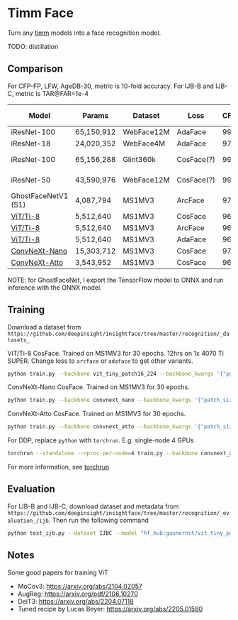 # Timm Face

Turn any [timm](https://github.com/huggingface/pytorch-image-models) models into a face recognition model.

TODO: distillation

## Comparison

For CFP-FP, LFW, AgeDB-30, metric is 10-fold accuracy. For IJB-B and IJB-C, metric is TAR@FAR=1e-4

Model       | Params     | Dataset    | Loss    | CFP-FP | LFW    | AgeDB-30 | IJB-B | IJB-C | Source
------------|------------|------------|---------|--------|--------|----------|-------|-------|-------
iResNet-100 | 65,150,912 | WebFace12M | AdaFace | 99.21% | 99.82% | 98.00%   | 96.15% | 97.27% | [mk-minchul/AdaFace](https://github.com/mk-minchul/AdaFace)
iResNet-18  | 24,020,352 | WebFace4M  | AdaFace | 97.09% | 99.52% | 96.27%   | 90.29% | 92.60% | [mk-minchul/AdaFace](https://github.com/mk-minchul/AdaFace)
iResNet-100 | 65,156,288 | Glint360k  | CosFace(?) | 99.16% | 99.83% | 98.45% | 95.78% | 97.04% | [deepinsight/insightface](https://github.com/deepinsight/insightface) (antelopev2)
iResNet-50  | 43,590,976 | WebFace12M | CosFace(?) | 99.24% | 99.80% | 98.07% | 95.35% | 96.83% | [deepinsight/insightface](https://github.com/deepinsight/insightface) (buffalo_l)
GhostFaceNetV1 (S1) | 4,087,794 | MS1MV3 | ArcFace | 97.01% | 99.52% | 97.12% | 92.48% | 94.46% | [HamadYA/GhostFaceNets](https://github.com/HamadYA/GhostFaceNets)
[ViT/Ti-8](https://huggingface.co/gaunernst/vit_tiny_patch8_112.cosface_ms1mv3) |  5,512,640 | MS1MV3 | CosFace | 96.44% | 99.77% | 97.23% | 92.69% | 94.49% | This repo
[ViT/Ti-8](https://huggingface.co/gaunernst/vit_tiny_patch8_112.arcface_ms1mv3) |  5,512,640 | MS1MV3 | ArcFace | 96.91% | 99.67% | 97.17% | 91.78% | 93.63% | This repo
[ViT/Ti-8](https://huggingface.co/gaunernst/vit_tiny_patch8_112.adaface_ms1mv3) |  5,512,640 | MS1MV3 | AdaFace | 96.19% | 99.75% | 97.00% | 91.95% | 93.81% | This repo
[ConvNeXt-Nano](https://huggingface.co/gaunernst/convnext_nano.cosface_ms1mv3)  | 15,303,712 | MS1MV3 | CosFace | 97.94% | 99.67% | 97.58% | 93.45% | 95.13% | This repo
[ConvNeXt-Atto](https://huggingface.co/gaunernst/convnext_atto.cosface_ms1mv3)  |  3,543,952 | MS1MV3 | CosFace | 96.33% | 99.68% | 96.90% | 91.76% | 93.58% | This repo

NOTE: for GhostFaceNet, I export the TensorFlow model to ONNX and run inference with the ONNX model.

## Training

Download a dataset from `https://github.com/deepinsight/insightface/tree/master/recognition/_datasets_`

ViT/Ti-8 CosFace. Trained on MS1MV3 for 30 epochs. 12hrs on 1x 4070 Ti SUPER. Change loss to `arcface` or `adaface` to get other variants.

```bash
python train.py --backbone vit_tiny_patch16_224 --backbone_kwargs '{"patch_size":8,"img_size":112}' --ds_path ms1m-retinaface-t1 --batch_size 768 --total_steps 200_000 --lr 1e-3 --weight_decay 1e-1 --clip_grad_norm 1 --run_name vit_tiny_cosface --eval_interval 10_000 --loss cosface --compile
```

ConvNeXt-Nano CosFace. Trained on MS1MV3 for 30 epochs.

```bash
python train.py --backbone convnext_nano --backbone_kwargs '{"patch_size":2,"drop_path_rate":0.1}' --ds_path ms1m-retinaface-t1 --batch_size 768 --total_steps 200_000 --lr 1e-3 --weight_decay 1e-1 --warmup 0.1 --clip_grad_norm 1 --run_name convnext_nano_cosface --eval_interval 10_000 --loss cosface --channels_last --compile --augmentations "v2.RandomChoice([v2.ColorJitter(0.1,0.1,0.1,0.1), v2.RandomAffine(0,(0.1,0.1))])"
```

ConvNeXt-Atto CosFace. Trained on MS1MV3 for 30 epochs.

```bash
python train.py --backbone convnext_atto --backbone_kwargs '{"patch_size":2}' --ds_path ms1m-retinaface-t1 --batch_size 768 --total_steps 200_000 --lr 1e-3 --weight_decay 1e-1 --clip_grad_norm 1 --run_name convnext_atto_cosface --eval_interval 10_000 --loss cosface --channels_last --compile
```

For DDP, replace `python` with `torchrun`. E.g. single-node 4 GPUs

```bash
torchrun --standalone --nproc-per-node=4 train.py --backbone convnext_atto --backbone_kwargs '{"patch_size":2}' --ds_path ms1m-retinaface-t1 --batch_size 768 --total_steps 200_000 --lr 1e-3 --weight_decay 1e-1 --clip_grad_norm 1 --run_name convnext_atto_cosface --eval_interval 10_000 --loss cosface --channels_last --compile
```

For more information, see [torchrun](https://pytorch.org/docs/stable/elastic/run.html)

## Evaluation

For IJB-B and IJB-C, download dataset and metadata from `https://github.com/deepinsight/insightface/tree/master/recognition/_evaluation_/ijb`. Then run the following command

```bash
python test_ijb.py --dataset IJBC --model "hf_hub:gaunernst/vit_tiny_patch8_112.cosface_ms1mv3" --model_kwargs '{"pretrained":true}'
```

## Notes

Some good papers for training ViT
- MoCov3: https://arxiv.org/abs/2104.02057
- AugReg: https://arxiv.org/pdf/2106.10270
- DeiT3: https://arxiv.org/abs/2204.07118
- Tuned recipe by Lucas Beyer: https://arxiv.org/abs/2205.01580
